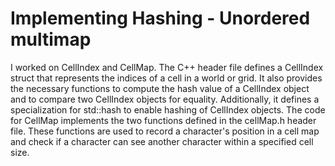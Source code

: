 # Implementing Hashing - Unordered multimap
I worked on CellIndex and CellMap. The C++ header file defines a CellIndex struct that represents the indices of a cell in a world or grid. It also provides the necessary functions to compute the hash value of a CellIndex object and to compare two CellIndex objects for equality. Additionally, it defines a specialization for std::hash to enable hashing of CellIndex objects. The code for CellMap implements the two functions defined in the cellMap.h header file. These functions are used to record a character's position in a cell map and check if a character can see another character within a specified cell size.
